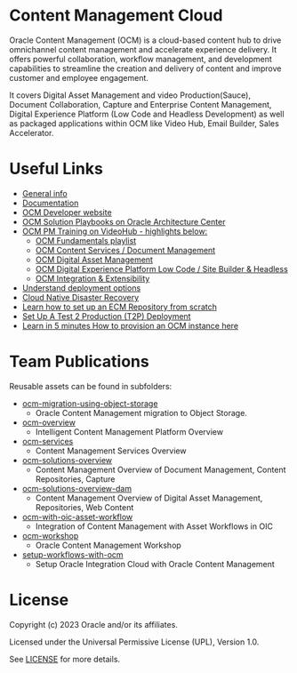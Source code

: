 # Content Management Cloud

Oracle Content Management (OCM) is a cloud-based content hub to drive omnichannel content management and accelerate experience delivery. It offers powerful collaboration, workflow management, and development capabilities to streamline the creation and delivery of content and improve customer and employee engagement.

It covers Digital Asset Management and video Production(Sauce), Document Collaboration, Capture and Enterprise Content Management, Digital Experience Platform (Low Code and Headless Development) as well as packaged applications within OCM like Video Hub, Email Builder, Sales Accelerator. 

# Useful Links

- [General info](http://oracle.com/content-management/)
- [Documentation](https://docs.oracle.com/en/cloud/paas/content-cloud/index.html/)
- [OCM Developer website](https://developer.oracle.com/technologies/content-management.html)
- [OCM Solution Playbooks on Oracle Architecture Center](https://docs.oracle.com/solutions/?q=&cType=reference-architectures%2Csolution-playbook%2Cbuilt-deployed&product=Content%20Management&sort=date-desc&lang=en/)
- [OCM PM Training on VideoHub - highlights below:](https://videohub.oracle.com/channel/Oracle%2BContent%2BManagement%2B%2528OCM%2529%2BTraining/167233142)
    - [OCM Fundamentals playlist](https://videohub.oracle.com/playlist/dedicated/167233142/1_qfyi6b02/)
    - [OCM Content Services / Document Management](https://videohub.oracle.com/playlist/dedicated/167233142/1_7up05717/)
    - [OCM Digital Asset Management](https://videohub.oracle.com/playlist/dedicated/167233142/1_kf36lrld/)
    - [OCM Digital Experience Platform Low Code / Site Builder & Headless](https://videohub.oracle.com/playlist/dedicated/167233142/1_bgzwwzgp)
    - [OCM Integration & Extensibility](https://videohub.oracle.com/playlist/dedicated/167233142/1_029312og/)
- [Understand deployment options](https://docs.oracle.com/en/cloud/paas/content-cloud/administer/understand-your-deployment-architecture-options.html#GUID-5A4B5098-5E15-448F-91D6-FE05F4ED15DA)
- [Cloud Native Disaster Recovery](https://docs.oracle.com/en/cloud/paas/content-cloud/administer/understand-your-deployment-architecture-options.html#GUID-84E5932D-9EBC-46F9-A243-5FA45BCA8579)
- [Learn how to set up an ECM Repository from scratch](https://docs.oracle.com/en/cloud/paas/content-cloud/content-capture-engineering/index.html#introduction)
- [Set Up A Test 2 Production (T2P) Deployment](https://docs.oracle.com/en/cloud/paas/content-cloud/administer/set-test-production-t2p-deployment.html#GUID-35087199-8AEC-403A-934B-6D85E771B330)
- [Learn in 5 minutes How to provision an OCM instance here](https://www.youtube.com/watch?v=v46zEhUYEQs/)

# Team Publications

Reusable assets can be found in subfolders:
- [ocm-migration-using-object-storage](ocm-migration-using-object-storage)
  - Oracle Content Management migration to Object Storage.
- [ocm-overview](ocm-overview)
  - Intelligent Content Management Platform Overview
- [ocm-services](ocm-services)
  - Content Management Services Overview
- [ocm-solutions-overview](ocm-solutions-overview)
  - Content Management Overview of Document Management, Content Repositories, Capture
- [ocm-solutions-overview-dam](ocm-solutions-overview-dam)
  - Content Management Overview of Digital Asset Management, Repositories, Web Content
- [ocm-with-oic-asset-workflow](ocm-with-oic-asset-workflow)
  - Integration of Content Management with Asset Workflows in OIC
- [ocm-workshop](ocm-workshop)
  - Oracle Content Management Workshop 
- [setup-workflows-with-ocm](setup-workflows-with-ocm)
  - Setup Oracle Integration Cloud with Oracle Content Management

# License

Copyright (c) 2023 Oracle and/or its affiliates.

Licensed under the Universal Permissive License (UPL), Version 1.0.

See [LICENSE](https://github.com/oracle-devrel/technology-engineering/blob/main/LICENSE) for more details.
